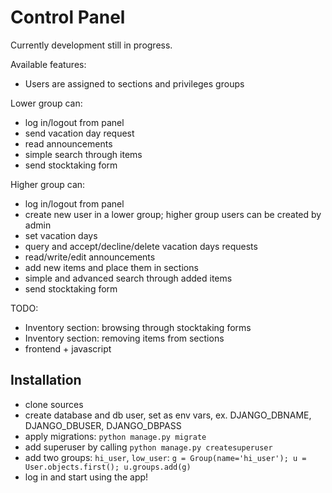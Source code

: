 Control Panel
=============

Currently development still in progress.

Available features:

* Users are assigned to sections and privileges groups


Lower group can:

* log in/logout from panel
* send vacation day request
* read announcements
* simple search through items
* send stocktaking form


Higher group can:

* log in/logout from panel
* create new user in a lower group; higher group users can be created by admin
* set vacation days
* query and accept/decline/delete vacation days requests
* read/write/edit announcements
* add new items and place them in sections
* simple and advanced search through added items
* send stocktaking form


TODO:

* Inventory section: browsing through stocktaking forms
* Inventory section: removing items from sections
* frontend + javascript

## Installation

* clone sources
* create database and db user, set as env vars, ex. DJANGO_DBNAME, DJANGO_DBUSER, DJANGO_DBPASS
* apply migrations: `python manage.py migrate`
* add superuser by calling `python manage.py createsuperuser`
* add two groups: `hi_user`, `low_user`: `g = Group(name='hi_user'); u = User.objects.first(); u.groups.add(g)`
* log in and start using the app!

